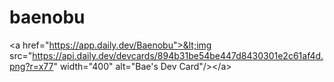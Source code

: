 # baenobu
&lt;a href="https://app.daily.dev/Baenobu">&lt;img src="https://api.daily.dev/devcards/894b31be54be447d8430301e2c61af4d.png?r=x77" width="400" alt="Bae's Dev Card"/>&lt;/a>
